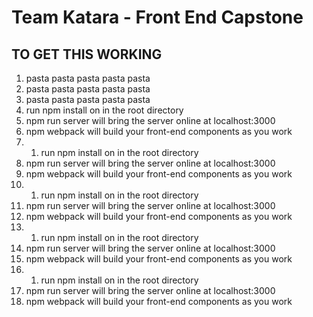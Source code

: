 # Team Katara - Front End Capstone

## TO GET THIS WORKING

1. pasta pasta pasta pasta pasta
2. pasta pasta pasta pasta pasta
3. pasta pasta pasta pasta pasta
1. run npm install on in the root directory
2. npm run server will bring the server online at localhost:3000
3. npm webpack will build your front-end components as you work
4. 1. run npm install on in the root directory
2. npm run server will bring the server online at localhost:3000
3. npm webpack will build your front-end components as you work
4. 1. run npm install on in the root directory
2. npm run server will bring the server online at localhost:3000
3. npm webpack will build your front-end components as you work
4. 1. run npm install on in the root directory
2. npm run server will bring the server online at localhost:3000
3. npm webpack will build your front-end components as you work
4. 1. run npm install on in the root directory
2. npm run server will bring the server online at localhost:3000
3. npm webpack will build your front-end components as you work